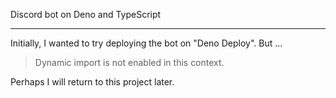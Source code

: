 Discord bot on Deno and TypeScript
***
Initially, I wanted to try deploying the bot on "Deno Deploy". But ...
> Dynamic import is not enabled in this context.  

Perhaps I will return to this project later.